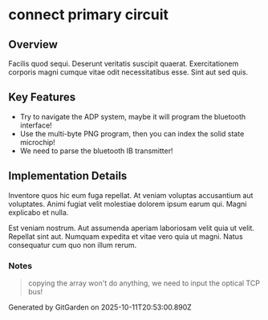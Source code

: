 # connect primary circuit

## Overview
Facilis quod sequi. Deserunt veritatis suscipit quaerat. Exercitationem corporis magni cumque vitae odit necessitatibus esse. Sint aut sed quis.

## Key Features
- Try to navigate the ADP system, maybe it will program the bluetooth interface!
- Use the multi-byte PNG program, then you can index the solid state microchip!
- We need to parse the bluetooth IB transmitter!

## Implementation Details
Inventore quos hic eum fuga repellat. At veniam voluptas accusantium aut voluptates. Animi fugiat velit molestiae dolorem ipsum earum qui. Magni explicabo et nulla.
 Est veniam nostrum. Aut assumenda aperiam laboriosam velit quia ut velit. Repellat sint aut. Numquam expedita et vitae vero quia ut magni. Natus consequatur cum quo non illum rerum.

### Notes
> copying the array won't do anything, we need to input the optical TCP bus!

Generated by GitGarden on 2025-10-11T20:53:00.890Z